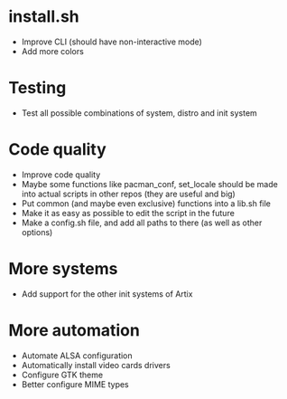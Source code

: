 # install.sh
- Improve CLI (should have non-interactive mode)
- Add more colors

# Testing
- Test all possible combinations of system, distro and init system

# Code quality
- Improve code quality
- Maybe some functions like pacman_conf, set_locale should be made into actual scripts in other repos (they are useful and big)
- Put common (and maybe even exclusive) functions into a lib.sh file
- Make it as easy as possible to edit the script in the future
- Make a config.sh file, and add all paths to there (as well as other options)

# More systems
- Add support for the other init systems of Artix

# More automation
- Automate ALSA configuration
- Automatically install video cards drivers
- Configure GTK theme
- Better configure MIME types
